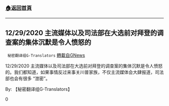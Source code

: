 ###  [:house:返回首頁](https://github.com/ourhimalayas/txt)
---

## 12/29/2020 主流媒体以及司法部在大选前对拜登的调查案的集体沉默是令人愤怒的
` 秘密翻译组G-Translators` [轉載自GNews](https://gnews.org/zh-hans/699873/)

12/29/2020 主流媒体以及司法部在大选前对拜登的调查案的集体沉默是令人愤怒的。我们都知道，如果事情反过来事关川普家族，不仅主流媒体会大肆报道，司法部也会有很多 “泄密”。



By: 【秘密翻译组G-Translators】

0

